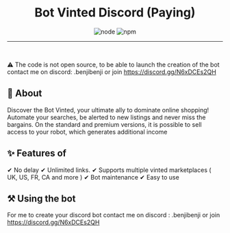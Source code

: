 <h1 align="center">Bot Vinted Discord (Paying) </h1>

<p align="center">
  <img alt="node" src="https://img.shields.io/node/v/discord.js?style=for-the-badge">
  <img alt="npm" src="https://img.shields.io/npm/v/discord.js?label=Discord.js&style=for-the-badge">
  <src="[https://img.shields.io/npm/v/discord.js?label=Discord.js&style=for-the-badge](https://media.discordapp.net/attachments/1143867667258806402/1143891090726989864/Capture_decran_2023-08-23_a_14.53.40.png?width=3744&height=2168)">

</p>

<hr>


<br>

:warning: The code is not open source, to be able to launch the creation of the bot contact me on discord: .benjibenji or join https://discord.gg/N6xDCEs2QH

## :dart: About

Discover the Bot Vinted, your ultimate ally to dominate online shopping! Automate your searches, be alerted to new listings and never miss the bargains. On the standard and premium versions, it is possible to sell access to your robot, which generates additional income

## :sparkles: Features of

✔ No delay 
✔ Unlimited links. 
✔ Supports multiple vinted marketplaces ( UK, US, FR, CA and more )
✔ Bot maintenance
✔ Easy to use

## :hammer_and_pick: Using the bot

For me to create your discord bot contact me on discord : .benjibenji or join https://discord.gg/N6xDCEs2QH

